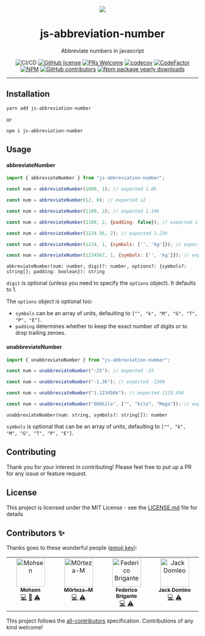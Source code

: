 <div align="center">
	<p align="center">
		<img src="./images/cover.png"/>
	</p>
	<h1 align="center">js-abbreviation-number</h1>
	<p align="center">Abbreviate numbers in javascript</p>

![CI/CD](https://github.com/moh3n9595/js-abbreviation-number/workflows/Continuous%20Integration/badge.svg)
[![GitHub license](https://img.shields.io/badge/license-MIT-blue.svg)](https://github.com/moh3n9595/js-abbreviation-number/blob/master/LICENSE)
[![PRs Welcome](https://img.shields.io/badge/PRs-welcome-orange.svg)](https://github.com/moh3n9595/js-abbreviation-number/compare)
[![codecov](https://codecov.io/gh/moh3n9595/js-abbreviation-number/branch/master/graph/badge.svg)](https://codecov.io/gh/moh3n9595/js-abbreviation-number) [![CodeFactor](https://www.codefactor.io/repository/github/moh3n9595/js-abbreviation-number/badge/master)](https://www.codefactor.io/repository/github/moh3n9595/js-abbreviation-number/overview/master)
[![NPM](https://img.shields.io/npm/v/js-abbreviation-number.svg)](https://www.npmjs.com/package/js-abbreviation-number)
[![GitHub contributors](https://img.shields.io/github/contributors/moh3n9595/js-abbreviation-number.svg)](https://GitHub.com/moh3n9595/js-abbreviation-number/contributors/)
[![Npm package yearly downloads](https://badgen.net/npm/dy/js-abbreviation-number)](https://npmjs.com/package/js-abbreviation-number)

</div>
<hr />

## Installation

```
yarn add js-abbreviation-number
```
or
```
npm i js-abbreviation-number
```

## Usage

#### abbreviateNumber

```js
import { abbreviateNumber } from "js-abbreviation-number";

const num = abbreviateNumber(1000, 1); // expected 1.0k

const num = abbreviateNumber(12, 0); // expected 12

const num = abbreviateNumber(1100, 2); // expected 1.10k

const num = abbreviateNumber(1100, 2, {padding: false}); // expected 1.1k

const num = abbreviateNumber(1234.56, 2); // expected 1.23k

const num = abbreviateNumber(1234, 1, {symbols: ['', 'kg']}); // expected 1.2kg

const num = abbreviateNumber(1234567, 1, {symbols: ['', 'kg']}); // expected 1234.5kg
```

`abbreviateNumber(num: number, digit?: number, options?: {symbols?: string[]; padding: boolean}): string`

`digit` is optional (unless you need to specify the `options` object). It defaults to 1.

The `options` object is optional too:

- `symbols` can be an array of units, defaulting to `["", "k", "M", "G", "T", "P", "E"]`.
- `padding` determines whether to keep the exact number of digits or to drop trailing zeroes.

#### unabbreviateNumber

```js
import { unabbreviateNumber } from "js-abbreviation-number";

const num = unabbreviateNumber("-25"); // expected -25

const num = unabbreviateNumber("-1.3k"); // expected -1300

const num = unabbreviateNumber("1.123456k"); // expected 1123.456

const num = unabbreviateNumber("666kilo", ["", "kilo", "Mega"]); // expected 666000
```

`unabbreviateNumber(num: string, symbols?: string[]): number`

`symbols` is optional that can be an array of units, defaulting to `["", "k", "M", "G", "T", "P", "E"]`.

## Contributing

Thank you for your interest in contributing! Please feel free to put up a PR for any issue or feature request.

## License

This project is licensed under the MIT License - see the [LICENSE.md](https://github.com/moh3n9595/js-abbreviation-number/blob/master/LICENSE) file for details


## Contributors ✨

Thanks goes to these wonderful people ([emoji key](https://allcontributors.org/docs/en/emoji-key)):

<!-- ALL-CONTRIBUTORS-LIST:START - Do not remove or modify this section -->
<!-- prettier-ignore-start -->
<!-- markdownlint-disable -->
<table>
  <tbody>
    <tr>
      <td align="center" valign="top" width="14.28%"><a href="https://github.com/moh3n9595"><img src="https://avatars.githubusercontent.com/u/20948388?v=4?s=75" width="75px;" alt="Mohsen"/><br /><sub><b>Mohsen</b></sub></a><br /><a href="https://github.com/moh3n9595/js-abbreviation-number/commits?author=moh3n9595" title="Code">💻</a> <a href="#maintenance-moh3n9595" title="Maintenance">🚧</a> <a href="https://github.com/moh3n9595/js-abbreviation-number/commits?author=moh3n9595" title="Tests">⚠️</a></td>
      <td align="center" valign="top" width="14.28%"><a href="https://github.com/M0rteza-M"><img src="https://avatars.githubusercontent.com/u/79398146?v=4?s=75" width="75px;" alt="M0rteza-M"/><br /><sub><b>M0rteza-M</b></sub></a><br /><a href="https://github.com/moh3n9595/js-abbreviation-number/commits?author=M0rteza-M" title="Code">💻</a> <a href="https://github.com/moh3n9595/js-abbreviation-number/commits?author=M0rteza-M" title="Tests">⚠️</a></td>
      <td align="center" valign="top" width="14.28%"><a href="https://github.com/fregante"><img src="https://avatars.githubusercontent.com/u/1402241?v=4?s=75" width="75px;" alt="Federico Brigante"/><br /><sub><b>Federico Brigante</b></sub></a><br /><a href="https://github.com/moh3n9595/js-abbreviation-number/commits?author=fregante" title="Code">💻</a> <a href="https://github.com/moh3n9595/js-abbreviation-number/commits?author=fregante" title="Tests">⚠️</a></td>
      <td align="center" valign="top" width="14.28%"><a href="https://jackdomleo.dev/"><img src="https://avatars.githubusercontent.com/u/43371432?v=4?s=75" width="75px;" alt="Jack Domleo"/><br /><sub><b>Jack Domleo</b></sub></a><br /><a href="https://github.com/moh3n9595/js-abbreviation-number/commits?author=jackdomleo7" title="Code">💻</a> <a href="https://github.com/moh3n9595/js-abbreviation-number/commits?author=jackdomleo7" title="Tests">⚠️</a></td>
    </tr>
  </tbody>
</table>

<!-- markdownlint-restore -->
<!-- prettier-ignore-end -->

<!-- ALL-CONTRIBUTORS-LIST:END -->

This project follows the [all-contributors](https://github.com/all-contributors/all-contributors) specification. Contributions of any kind welcome!